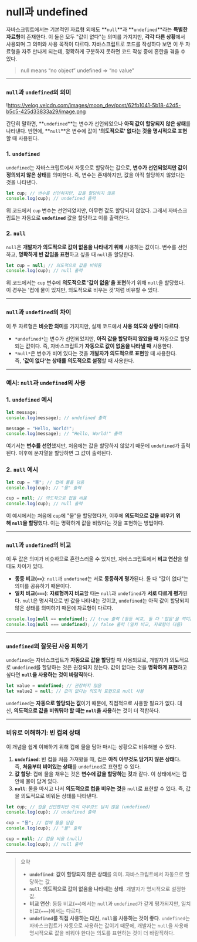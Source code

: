 # null과 undefined

자바스크립트에서는 기본적인 자료형 외에도 **`null`**과 **`undefined`**라는 **특별한 자료형**이 존재한다. 이 둘은 모두 "값이 없다"는 의미를 가지지만, **각각 다른 상황**에서 사용되며 그 의미와 사용 목적이 다르다. 자바스크립트로 코드를 작성하다 보면 이 두 자료형을 자주 만나게 되는데, 정확하게 구분하지 못하면 코드 작성 중에 혼란을 겪을 수 있다.

> null means “no object” undefined ⇒ “no value”

---

### `null`과 `undefined`의 의미

!https://velog.velcdn.com/images/moon_dev/post/62fb1041-5b18-42d5-b5c5-425d33833a29/image.png

간단히 말하면, **`undefined`**는 변수가 선언되었으나 **아직 값이 할당되지 않은 상태**를 나타낸다. 반면에, **`null`**은 변수에 값이 **'의도적으로' 없다는 것을 명시적으로 표현**할 때 사용된다.

### 1. `undefined`

`undefined`는 자바스크립트에서 자동으로 할당하는 값으로, **변수가 선언되었지만 값이 정의되지 않은 상태**를 의미한다. 즉, 변수는 존재하지만, 값을 아직 할당하지 않았다는 것을 나타낸다.

```jsx
let cup; // 변수를 선언하지만, 값을 할당하지 않음
console.log(cup); // undefined 출력
```

위 코드에서 `cup` 변수는 선언되었지만, 아무런 값도 할당되지 않았다. 그래서 자바스크립트는 자동으로 **`undefined`** 값을 할당하고 이를 출력한다.

### 2. `null`

`null`은 **개발자가 의도적으로 값이 없음을 나타내기 위해** 사용하는 값이다. 변수를 선언하고, **명확하게 빈 값임을 표현**하고 싶을 때 `null`을 할당한다.

```jsx
let cup = null; // 의도적으로 값을 비워둠
console.log(cup); // null 출력
```

위 코드에서는 `cup` 변수에 **의도적으로 '값이 없음'을 표현**하기 위해 `null`을 할당했다. 이 경우는 '컵에 물이 있지만, 의도적으로 비우는 것'처럼 비유할 수 있다.

---

### `null`과 `undefined`의 차이

이 두 자료형은 **비슷한 의미**를 가지지만, 실제 코드에서 **사용 의도와 상황이 다르다**.

- `*undefined*`는 변수가 선언되었지만, **아직 값을 할당하지 않았을 때** 자동으로 할당되는 값이다. 즉, 자바스크립트가 **자동으로 값이 없음을 나타낼 때** 사용한다.
- `*null*`은 변수가 비어 있다는 것을 **개발자가 의도적으로 표현**할 때 사용한다. 즉, **'값이 없다'는 상태를 의도적으로 설정**할 때 사용한다.

---

### 예시: `null`과 `undefined`의 사용

### 1. `undefined` 예시

```jsx
let message;
console.log(message); // undefined 출력

message = "Hello, World!";
console.log(message); // "Hello, World!" 출력
```

여기서는 **변수를 선언**했지만, 처음에는 값을 할당하지 않았기 때문에 `undefined`가 출력된다. 이후에 문자열을 할당하면 그 값이 출력된다.

### 2. `null` 예시

```jsx
let cup = "물"; // 컵에 물을 담음
console.log(cup); // "물" 출력

cup = null; // 의도적으로 컵을 비움
console.log(cup); // null 출력
```

이 예시에서는 처음에 `cup`에 "물"을 할당했다가, 이후에 **의도적으로 값을 비우기 위해 `null`을 할당**했다. 이는 명확하게 값을 비웠다는 것을 표현하는 방법이다.

---

### `null`과 `undefined`의 비교

이 두 값은 의미가 비슷하므로 혼란스러울 수 있지만, 자바스크립트에서 **비교 연산**을 할 때도 차이가 있다.

- **동등 비교(`==`)**: `null`과 `undefined`는 서로 **동등하게 평가**된다. 둘 다 "값이 없다"는 의미를 공유하기 때문이다.
- **일치 비교(`===`)**: **자료형까지 비교**할 때는 `null`과 `undefined`가 **서로 다르게 평가**된다. `null`은 명시적으로 빈 값을 나타내는 것이고, `undefined`는 아직 값이 할당되지 않은 상태를 의미하기 때문에 자료형이 다르다.

```jsx
console.log(null == undefined); // true 출력 (동등 비교, 둘 다 '없음'을 의미)
console.log(null === undefined); // false 출력 (일치 비교, 자료형이 다름)
```

---

### `undefined`의 잘못된 사용 피하기

`undefined`는 자바스크립트가 **자동으로 값을 할당**할 때 사용되므로, 개발자가 의도적으로 `undefined`를 할당하는 것은 권장되지 않는다. 값이 없다는 것을 **명확하게 표현**하고 싶다면 **`null`을 사용하는 것이 바람직**하다.

```jsx
let value = undefined; // 권장하지 않음
let value2 = null; // 값이 없다는 의도적 표현으로 null 사용
```

`undefined`는 **자동으로 할당되는 값**이기 때문에, 직접적으로 사용할 필요가 없다. 대신, **의도적으로 값을 비워둬야 할 때는 `null`을 사용**하는 것이 더 적합하다.

---

### 비유로 이해하기: 빈 컵의 상태

이 개념을 쉽게 이해하기 위해 컵에 물을 담아 마시는 상황으로 비유해볼 수 있다.

1. **`undefined`**: 빈 컵을 처음 가져왔을 때, 컵은 **아직 아무것도 담기지 않은 상태**다. 즉, **처음부터 비어있는 상태**를 `undefined`로 표현할 수 있다.
2. **값 할당**: 컵에 물을 채우는 것은 **변수에 값을 할당하는 것**과 같다. 이 상태에서는 컵 안에 물이 담겨 있다.
3. **`null`**: 물을 마시고 나서 **의도적으로 컵을 비우는 것**을 `null`로 표현할 수 있다. 즉, 값을 의도적으로 비워둔 상태를 나타낸다.

```jsx
let cup; // 컵을 선언했지만 아직 아무것도 담지 않음 (undefined)
console.log(cup); // undefined 출력

cup = "물"; // 컵에 물을 담음
console.log(cup); // "물" 출력

cup = null; // 컵을 비움 (null)
console.log(cup); // null 출력
```

---

> 요약
>
> - **`undefined`**: **값이 할당되지 않은 상태**를 의미. 자바스크립트에서 자동으로 할당하는 값.
> - **`null`**: **의도적으로 값이 없음을 나타내는 상태**. 개발자가 명시적으로 설정한 값.
> - **비교 연산**: 동등 비교(`==`)에서는 `null`과 `undefined`가 같게 평가되지만, 일치 비교(`===`)에서는 다르다.
> - **`undefined`를 직접 사용하는 대신, `null`을 사용하는 것이 좋다**. `undefined`는 자바스크립트가 자동으로 사용하는 값이기 때문에, 개발자는 `null`을 사용해 명시적으로 값을 비워야 한다는 의도를 표현하는 것이 더 바람직하다.
